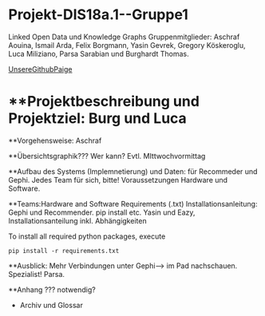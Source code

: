 # Projekt-DIS18a.1--Gruppe1
Linked Open Data und Knowledge Graphs
Gruppenmitglieder: Aschraf Aouina, Ismail Arda, Felix Borgmann, Yasin Gevrek, Gregory Köskeroglu, Luca Miliziano, Parsa Sarabian und Burghardt Thomas.

[UnsereGithubPaige](https://thpython.github.io/Projekt-DIS18a.1--Gruppe1/)
                    
# **Projektbeschreibung und Projektziel: Burg und Luca

**Vorgehensweise: Aschraf 

**Übersichtsgraphik??? Wer kann? Evtl. MIttwochvormittag

**Aufbau des Systems (Implemnetierung) und Daten: für Recommeder und Gephi. Jedes Team für sich, bitte! Voraussetzungen Hardware und Software.

**Teams:Hardware and Software Requirements
(.txt) Installationsanleitung: Gephi und Recommender. pip install etc. Yasin und Eazy, Installationsanteilung inkl. Abhängigkeiten

To install all required  python packages, execute
```
pip install -r requirements.txt
```


**Ausblick: Mehr Verbindungen unter Gephi--> im Pad nachschauen. Spezialist! Parsa.

**Anhang ??? notwendig?
  - Archiv und Glossar
